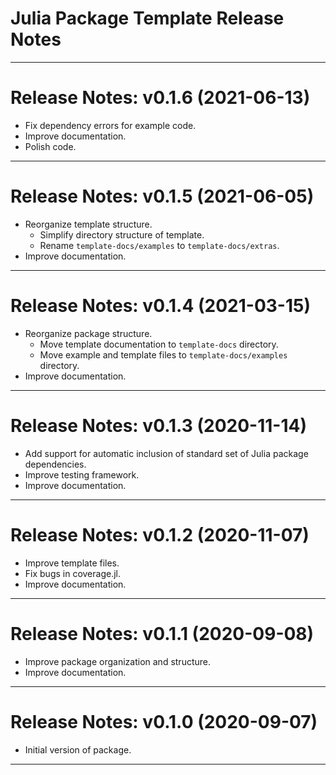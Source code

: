 Julia Package Template Release Notes
====================================
-------------------------------------------------------------------------------
Release Notes: v0.1.6 (2021-06-13)
==================================
* Fix dependency errors for example code.
* Improve documentation.
* Polish code.

-------------------------------------------------------------------------------
Release Notes: v0.1.5 (2021-06-05)
==================================
* Reorganize template structure.
  * Simplify directory structure of template.
  * Rename `template-docs/examples` to `template-docs/extras`.
* Improve documentation.

-------------------------------------------------------------------------------
Release Notes: v0.1.4 (2021-03-15)
==================================
* Reorganize package structure.
  * Move template documentation to `template-docs` directory.
  * Move example and template files to `template-docs/examples` directory.
* Improve documentation.

-------------------------------------------------------------------------------
Release Notes: v0.1.3 (2020-11-14)
==================================
* Add support for automatic inclusion of standard set of Julia package
  dependencies.
* Improve testing framework.
* Improve documentation.

-------------------------------------------------------------------------------
Release Notes: v0.1.2 (2020-11-07)
==================================
* Improve template files.
* Fix bugs in coverage.jl.
* Improve documentation.

-------------------------------------------------------------------------------
Release Notes: v0.1.1 (2020-09-08)
==================================
* Improve package organization and structure.
* Improve documentation.

-------------------------------------------------------------------------------
Release Notes: v0.1.0 (2020-09-07)
==================================
* Initial version of package.

-------------------------------------------------------------------------------
